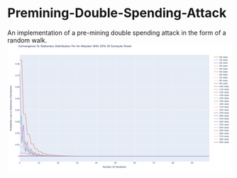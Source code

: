 # Premining-Double-Spending-Attack
An implementation of a pre-mining double spending attack in the form of a random walk.
<img align="center" alt="HTML" src="https://github.com/yosefede06/Premining-Double-Spending-Attack/blob/main/graph.png" />
